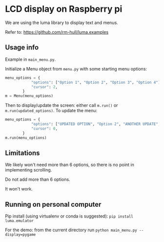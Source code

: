 
# LCD display on Raspberry pi

We are using the luma library to display text and menus.

Refer to: https://github.com/rm-hull/luma.examples

## Usage info
Example in `main_menu.py`.

Initialize a Menu object from `menu.py` with some starting menu options:
```python
menu_options = {
            "options": ["Option 1", "Option 2", "Option 3", "Option 4"],
            "cursor": 2,
        }
m = Menu(menu_options)
```

Then to display/update the screen: either call `m.run()` or `m.run(updated_options)`.
To update the menu:
```python
menu_options = {
            "options": ["UPDATED OPTION", "Option 2", "ANOTHER UPDATE", "Option 4"],
            "cursor": 0,
        }
m.run(menu_options)
```


## Limitations
We likely won't need more than 6 options, so there is no point in implementing scrolling. 

Do not add more than 6 options. 

It won't work.


## Running on personal computer
Pip install (using virtualenv or conda is suggested): `pip install luma.emulator`

For the demo: from the current directory run `python main_menu.py --display=pygame`